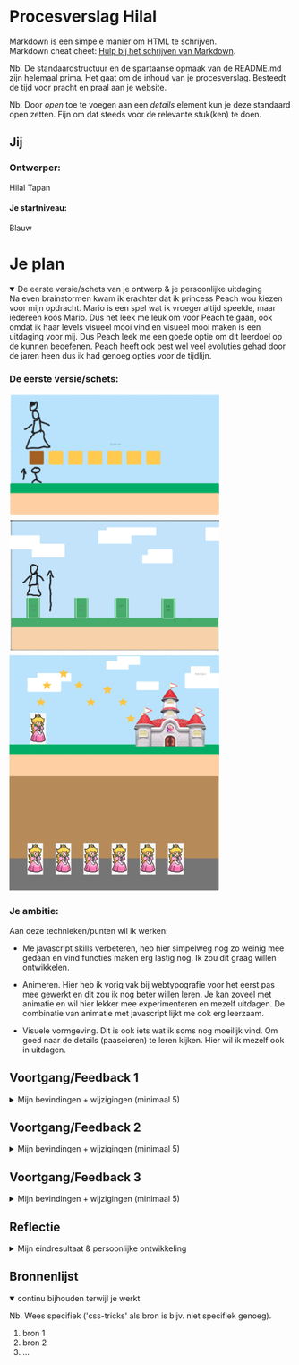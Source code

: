# Procesverslag Hilal
Markdown is een simpele manier om HTML te schrijven.  
Markdown cheat cheet: [Hulp bij het schrijven van Markdown](https://github.com/adam-p/markdown-here/wiki/Markdown-Cheatsheet).

Nb. De standaardstructuur en de spartaanse opmaak van de README.md zijn helemaal prima. Het gaat om de inhoud van je procesverslag. Besteedt de tijd voor pracht en praal aan je website.

Nb. Door *open* toe te voegen aan een *details* element kun je deze standaard open zetten. Fijn om dat steeds voor de relevante stuk(ken) te doen.




## Jij

### Ontwerper:
Hilal Tapan 

#### Je startniveau:
Blauw 


# Je plan

<details open>
  <summary>De eerste versie/schets van je ontwerp & je persoonlijke uitdaging</summary>
  Na even brainstormen kwam ik erachter dat ik princess Peach wou kiezen voor mijn opdracht. Mario is een spel wat ik vroeger altijd speelde, maar iedereen koos Mario. Dus het leek me leuk om voor Peach te gaan, ook omdat ik haar levels visueel mooi vind en visueel mooi maken is een uitdaging voor mij. Dus Peach leek me een goede optie om dit leerdoel op de kunnen beoefenen. Peach heeft ook best wel veel evoluties gehad door de jaren heen dus ik had genoeg opties voor de tijdlijn.

  ### De eerste versie/schets:
  <img src="https://github.com/Hilal-Tapan/VIDii-tijdlijn/blob/main/images/schets1.png" width="375px" alt="eerste versie/schets">
  <img src="https://github.com/Hilal-Tapan/VIDii-tijdlijn/blob/main/images/schets2.png" width="375px" alt="eerste versie/schets">
  <img src="https://github.com/Hilal-Tapan/VIDii-tijdlijn/blob/main/images/schets3.png" width="375px" alt="eerste versie/schets">


  ### Je ambitie: 
  Aan deze technieken/punten wil ik werken:
  - Me javascript skills verbeteren, heb hier simpelweg nog zo weinig mee gedaan en vind functies maken erg lastig nog. Ik zou dit graag willen ontwikkelen.

  - Animeren. Hier heb ik vorig vak bij webtypografie voor het eerst pas mee gewerkt en dit zou ik nog beter willen leren. Je kan zoveel met animatie en wil hier lekker mee experimenteren en mezelf uitdagen. De combinatie van animatie met javascript lijkt me ook erg leerzaam.

  - Visuele vormgeving. Dit is ook iets wat ik soms nog moeilijk vind. Om goed naar de details (paaseieren) te leren kijken. Hier wil ik mezelf ook in uitdagen.
 
</details>




## Voortgang/Feedback 1

<details>
  <summary>Mijn bevindingen + wijzigingen (minimaal 5)</summary>

  ### Bevinding 1:
  Omschrijving van wat er nog niet orde was (tekst en afbeeding(en)).

  #### oplossing:
  Beschrijving hoe je het hebt hebt opgelost of als het niet gelukt is hoe je het zou oplossen (tekst en afbeeding(en)).



  ### Bevinding 2:
  Omschrijving van wat er nog niet orde was (tekst en afbeeding(en)).

  #### oplossing:
  Beschrijving hoe je het hebt hebt opgelost of als het niet gelukt is hoe je het zou oplossen (tekst en afbeeding(en)).



  ### Bevinding 3:
  ...

</details>




## Voortgang/Feedback 2

<details>
  <summary>Mijn bevindingen + wijzigingen (minimaal 5)</summary>
  
  ### Bevinding 1:
  Omschrijving van wat er nog niet orde was (tekst en afbeeding(en)).

  #### oplossing:
  Beschrijving hoe je het hebt hebt opgelost of als het niet gelukt is hoe je het zou oplossen (tekst en afbeeding(en)).



  ### Bevinding 2:
  Omschrijving van wat er nog niet orde was (tekst en afbeeding(en)).

  #### oplossing:
  Beschrijving hoe je het hebt hebt opgelost of als het niet gelukt is hoe je het zou oplossen (tekst en afbeeding(en)).



  ### Bevinding 3:
  ...

</details>




## Voortgang/Feedback 3

<details>
  <summary>Mijn bevindingen + wijzigingen (minimaal 5)</summary>
  
  ### Bevinding 1:
  Omschrijving van wat er nog niet orde was (tekst en afbeeding(en)).

  #### oplossing:
  Beschrijving hoe je het hebt hebt opgelost of als het niet gelukt is hoe je het zou oplossen (tekst en afbeeding(en)).



  ### Bevinding 2:
  Omschrijving van wat er nog niet orde was (tekst en afbeeding(en)).

  #### oplossing:
  Beschrijving hoe je het hebt hebt opgelost of als het niet gelukt is hoe je het zou oplossen (tekst en afbeeding(en)).



  ### Bevinding 3:
  ...

</details>




## Reflectie

<details>
  <summary>Mijn eindresultaat & persoonlijke ontwikkeling</summary>

  ### Je uitkomst - karakteristiek screenshot(s):
  <img src="readme-images/dummy-plaatje.jpg" width="375px" alt="final ontwerp">


  ### Dit ging goed/Heb ik geleerd: 
  Korte omschrijving met plaatje(s)

  <img src="readme-images/dummy-plaatje.jpg" width="375px" alt="top">


  ### Dit was lastig/Is niet gelukt:
  Korte omschrijving met plaatje(s)

  <img src="readme-images/dummy-plaatje.jpg" width="375px" alt="bummer">
</details>




## Bronnenlijst

<details open>
<summary>continu bijhouden terwijl je werkt</summary>

Nb. Wees specifiek ('css-tricks' als bron is bijv. niet specifiek genoeg).

1. bron 1
2. bron 2
3. ...

</details>